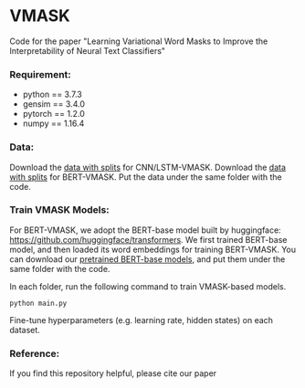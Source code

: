 # VMASK
Code for the paper "Learning Variational Word Masks to Improve the Interpretability of Neural Text Classifiers"

### Requirement:
- python == 3.7.3
- gensim == 3.4.0
- pytorch == 1.2.0
- numpy == 1.16.4

### Data:
Download the [data with splits](https://drive.google.com/file/d/1n9wVSsPBjIu9Ni0GodF21nikgrSSKfWR/view?usp=sharing) for CNN/LSTM-VMASK.
Download the [data with splits](https://drive.google.com/file/d/1mpM8cazHjKZSR_mC7NIgoK0nFsiHjSP2/view?usp=sharing) for BERT-VMASK.
Put the data under the same folder with the code.

### Train VMASK Models:

For BERT-VMASK, we adopt the BERT-base model built by huggingface: https://github.com/huggingface/transformers. We first trained BERT-base model, and then loaded its word embeddings for training BERT-VMASK. You can download our [pretrained BERT-base models](https://drive.google.com/file/d/1RLTZ5I4hpn_j7sYgVaSmN2RXGKTq7Shr/view?usp=sharing), and put them under the same folder with the code.

In each folder, run the following command to train VMASK-based models.
```
python main.py
```
Fine-tune hyperparameters (e.g. learning rate, hidden states) on each dataset.

### Reference:
If you find this repository helpful, please cite our paper
